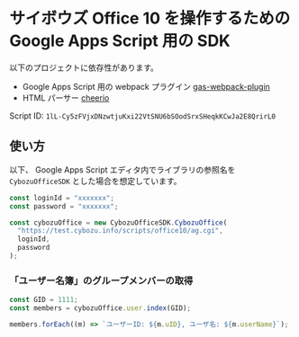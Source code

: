 # サイボウズ Office 10 を操作するための Google Apps Script 用の SDK

以下のプロジェクトに依存性があります。

- Google Apps Script 用の webpack プラグイン [gas-webpack-plugin](https://github.com/fossamagna/gas-webpack-plugin)
- HTML パーサー [cheerio](https://github.com/cheeriojs/cheerio)

Script ID: `1lL-Cy5zFVjxDNzwtjuKxi22VtSNU6bSOodSrxSHeqkKCwJa2E8QrirL0`

## 使い方

以下、 Google Apps Script エディタ内でライブラリの参照名を `CybozuOfficeSDK` とした場合を想定しています。

```js
const loginId = "xxxxxxx";
const password = "xxxxxxx";

const cybozuOffice = new CybozuOfficeSDK.CybozuOffice(
  "https://test.cybozu.info/scripts/office10/ag.cgi",
  loginId,
  password
);
```

### 「ユーザー名簿」のグループメンバーの取得

```js
const GID = 1111;
const members = cybozuOffice.user.index(GID);

members.forEach((m) => `ユーザーID: ${m.uID}, ユーザ名: ${m.userName}`);
```
